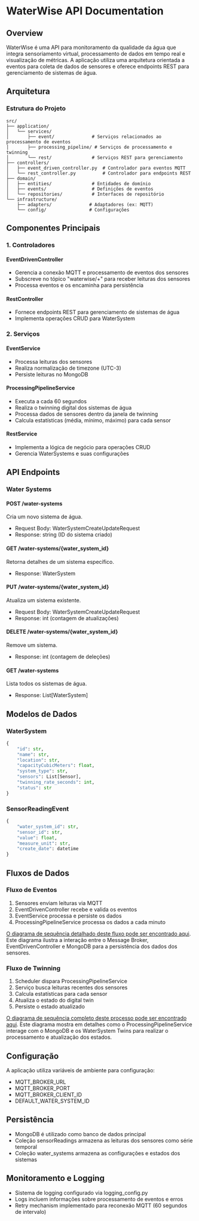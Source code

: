# WaterWise API Documentation

## Overview

WaterWise é uma API para monitoramento da qualidade da água que integra sensoriamento virtual, processamento de dados em tempo real e visualização de métricas. A aplicação utiliza uma arquitetura orientada a eventos para coleta de dados de sensores e oferece endpoints REST para gerenciamento de sistemas de água.

## Arquitetura

### Estrutura do Projeto

```
src/
├── application/
│   └── services/
│       ├── event/              # Serviços relacionados ao processamento de eventos
│       ├── processing_pipeline/ # Serviços de processamento e twinning
│       └── rest/               # Serviços REST para gerenciamento
├── controllers/
│   ├── event_driven_controller.py  # Controlador para eventos MQTT
│   └── rest_controller.py          # Controlador para endpoints REST
├── domain/
│   ├── entities/               # Entidades de domínio
│   ├── events/                 # Definições de eventos
│   └── repositories/           # Interfaces de repositório
└── infrastructure/
    ├── adapters/              # Adaptadores (ex: MQTT)
    └── config/                # Configurações

```

## Componentes Principais

### 1. Controladores

#### EventDrivenController

- Gerencia a conexão MQTT e processamento de eventos dos sensores
- Subscreve no tópico "waterwise/+" para receber leituras dos sensores
- Processa eventos e os encaminha para persistência

#### RestController

- Fornece endpoints REST para gerenciamento de sistemas de água
- Implementa operações CRUD para WaterSystem

### 2. Serviços

#### EventService

- Processa leituras dos sensores
- Realiza normalização de timezone (UTC-3)
- Persiste leituras no MongoDB

#### ProcessingPipelineService

- Executa a cada 60 segundos
- Realiza o twinning digital dos sistemas de água
- Processa dados de sensores dentro da janela de twinning
- Calcula estatísticas (média, mínimo, máximo) para cada sensor

#### RestService

- Implementa a lógica de negócio para operações CRUD
- Gerencia WaterSystems e suas configurações

## API Endpoints

### Water Systems

#### POST /water-systems

Cria um novo sistema de água.

- Request Body: WaterSystemCreateUpdateRequest
- Response: string (ID do sistema criado)

#### GET /water-systems/{water_system_id}

Retorna detalhes de um sistema específico.

- Response: WaterSystem

#### PUT /water-systems/{water_system_id}

Atualiza um sistema existente.

- Request Body: WaterSystemCreateUpdateRequest
- Response: int (contagem de atualizações)

#### DELETE /water-systems/{water_system_id}

Remove um sistema.

- Response: int (contagem de deleções)

#### GET /water-systems

Lista todos os sistemas de água.

- Response: List[WaterSystem]

## Modelos de Dados

### WaterSystem

```python
{
    "id": str,
    "name": str,
    "location": str,
    "capacityCubicMeters": float,
    "system_type": str,
    "sensors": List[Sensor],
    "twinning_rate_seconds": int,
    "status": str
}
```

### SensorReadingEvent

```python
{
    "water_system_id": str,
    "sensor_id": str,
    "value": float,
    "measure_unit": str,
    "create_date": datetime
}
```

## Fluxos de Dados

### Fluxo de Eventos

1. Sensores enviam leituras via MQTT
2. EventDrivenController recebe e valida os eventos
3. EventService processa e persiste os dados
4. ProcessingPipelineService processa os dados a cada minuto

[O diagrama de sequência detalhado deste fluxo pode ser encontrado aqui](https://github.com/beatrizmenezes2019/waterwise/blob/76d682e8efb8276021ae4681d8854a9eadd797ff/docs/diagrams/ds-persistencia-medicoes.png). Este diagrama ilustra a interação entre o Message Broker, EventDrivenController e MongoDB para a persistência dos dados dos sensores.

### Fluxo de Twinning

1. Scheduler dispara ProcessingPipelineService
2. Serviço busca leituras recentes dos sensores
3. Calcula estatísticas para cada sensor
4. Atualiza o estado do digital twin
5. Persiste o estado atualizado

[O diagrama de sequência completo deste processo pode ser encontrado aqui](https://github.com/beatrizmenezes2019/waterwise/blob/091dd9e6a2e366023ef6836c0cfee0ae0ac25cff/docs/diagrams/ds-processing-pipeline.png). Este diagrama mostra em detalhes como o ProcessingPipelineService interage com o MongoDB e os WaterSystem Twins para realizar o processamento e atualização dos estados.

## Configuração

A aplicação utiliza variáveis de ambiente para configuração:

- MQTT_BROKER_URL
- MQTT_BROKER_PORT
- MQTT_BROKER_CLIENT_ID
- DEFAULT_WATER_SYSTEM_ID

## Persistência

- MongoDB é utilizado como banco de dados principal
- Coleção sensorReadings armazena as leituras dos sensores como série temporal
- Coleção water_systems armazena as configurações e estados dos sistemas

## Monitoramento e Logging

- Sistema de logging configurado via logging_config.py
- Logs incluem informações sobre processamento de eventos e erros
- Retry mechanism implementado para reconexão MQTT (60 segundos de intervalo)
